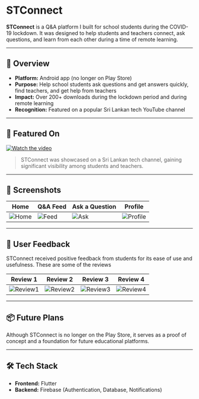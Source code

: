 # STConnect  

**STConnect** is a Q&A platform I built for school students during the COVID-19 lockdown. It was designed to help students and teachers connect, ask questions, and learn from each other during a time of remote learning.  

---

## 🌟 Overview  
- **Platform:** Android app (no longer on Play Store)  
- **Purpose:** Help school students ask questions and get answers quickly, find teachers, and get help from teachers 
- **Impact:** Over 200+ downloads during the lockdown period and during remote learning 
- **Recognition:** Featured on a popular Sri Lankan tech YouTube channel  

---

## 📰 Featured On  
[![Watch the video](https://img.shields.io/badge/YouTube-Featured%20Video-red?style=flat&logo=youtube)](https://youtu.be/DNG86oDpfbg?list=PLNT4hXe0urza6BGq0677tq6YUvnpdKowu&t=411)  
> STConnect was showcased on a Sri Lankan tech channel, gaining significant visibility among students and teachers.  

---

## 📱 Screenshots  

| Home | Q&A Feed | Ask a Question | Profile |
|-------|----------|---------------|----------|
| ![Home](https://github.com/user-attachments/assets/2dd563b0-2036-46a2-9ef4-8b390e4f92fb) | ![Feed](https://github.com/user-attachments/assets/3c67a408-9c9f-42b9-8389-a54afda5b6e3) | ![Ask](https://github.com/user-attachments/assets/7068e310-9427-44af-889c-12f4f31fbadb) | ![Profile](https://github.com/user-attachments/assets/665b8346-49a4-4767-93e7-8a82712cd22a) |

---

## 📝 User Feedback  
STConnect received positive feedback from students for its ease of use and usefulness. These are some of the reviews 

| Review 1 | Review 2 | Review 3 | Review 4 |
|-----------|-----------|-----------|-----------|
| ![Review1](https://github.com/user-attachments/assets/067b857f-d722-4b8d-81e0-13eebb0b8ef9) | ![Review2](https://github.com/user-attachments/assets/1bfe520f-4a93-4fc2-b385-e90a03d03560) | ![Review3](https://github.com/user-attachments/assets/a0cfc75a-c874-44ac-bee1-16c172368f7e) | ![Review4](https://github.com/user-attachments/assets/59ce4e88-b39d-4492-a14c-8be9fdf430c4) |

---

## 📦 Future Plans  
Although STConnect is no longer on the Play Store, it serves as a proof of concept and a foundation for future educational platforms.  

---

## 🛠️ Tech Stack 
- **Frontend:** Flutter
- **Backend:** Firebase (Authentication, Database, Notifications)  



